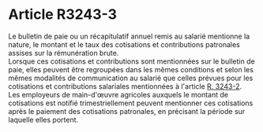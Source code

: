 # Article R3243-3

  
Le bulletin de paie ou un récapitulatif annuel remis au salarié mentionne la nature, le montant et le taux des cotisations et contributions patronales assises sur la rémunération brute.   
Lorsque ces cotisations et contributions sont mentionnées sur le bulletin de paie, elles peuvent être regroupées dans les mêmes conditions et selon les mêmes modalités de communication au salarié que celles prévues pour les cotisations et contributions salariales mentionnées à l'article [R. 3243-2][1].   
Les employeurs de main-d'œuvre agricoles auxquels le montant de cotisations est notifié trimestriellement peuvent mentionner ces cotisations après le paiement des cotisations patronales, en précisant la période sur laquelle elles portent.

 [1]: /affichCodeArticle.do?cidTexte=LEGITEXT000006072050&idArticle=LEGIARTI000018487284&dateTexte=&categorieLien=cid